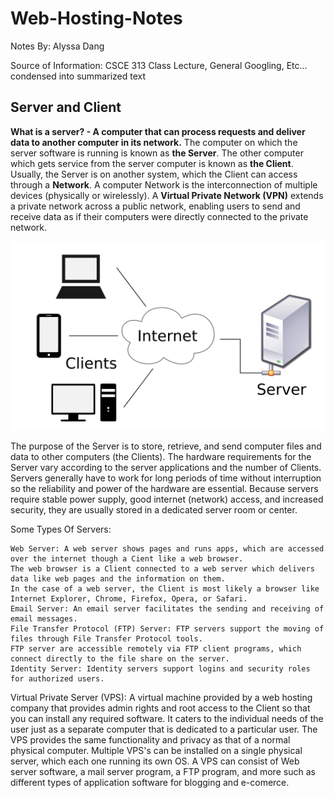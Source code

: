 # Web-Hosting-Notes

Notes By: Alyssa Dang

Source of Information: CSCE 313 Class Lecture, General Googling, Etc... condensed into summarized text

## Server and Client

**What is a server? - A computer that can process requests and deliver data to another computer in its network.**
The computer on which the server software is running is known as **the Server**.
The other computer which gets service from the server computer is known as **the Client**. 
Usually, the Server is on another system, which the Client can access through a **Network**.
A computer Network is the interconnection of multiple devices (physically or wirelessly).
A **Virtual Private Network (VPN)** extends a private network across a public network, enabling users to send and receive 
data as if their computers were directly connected to the private network.

![Server-Client Model](https://github.com/AlyssaDang/Web-Hosting-Notes/blob/master/notesImages/Server-Client-Model.png)

The purpose of the Server is to store, retrieve, and send computer files and data to other computers (the Clients). 
The hardware requirements for the Server vary according to the server applications and the number of Clients. 
Servers generally have to work for long periods of time without interruption so the reliability and power of the hardware are essential. Because servers require stable power supply, good internet (network) access, and increased security, they are usually stored in a dedicated server room or center.

Some Types Of Servers:

    Web Server: A web server shows pages and runs apps, which are accessed over the internet though a Cient like a web browser. 
    The web browser is a Client connected to a web server which delivers data like web pages and the information on them. 
    In the case of a web server, the Client is most likely a browser like Internet Explorer, Chrome, Firefox, Opera, or Safari. 
    Email Server: An email server facilitates the sending and receiving of email messages. 
    File Transfer Protocol (FTP) Server: FTP servers support the moving of files through File Transfer Protocol tools. 
    FTP server are accessible remotely via FTP client programs, which connect directly to the file share on the server. 
    Identity Server: Identity servers support logins and security roles for authorized users. 

Virtual Private Server (VPS): A virtual machine provided by a web hosting company that provides admin rights and root access 
to the Client so that you can install any required software. It caters to the individual needs of the user just as a separate computer that is dedicated to a particular user. The VPS provides the same functionality and privacy as that of a normal physical computer. Multiple VPS's can be installed on a single physical server, which each one running its own OS.
A VPS can consist of Web server software, a mail server program, a FTP program, and more such as different types of application software for blogging and e-comerce.
